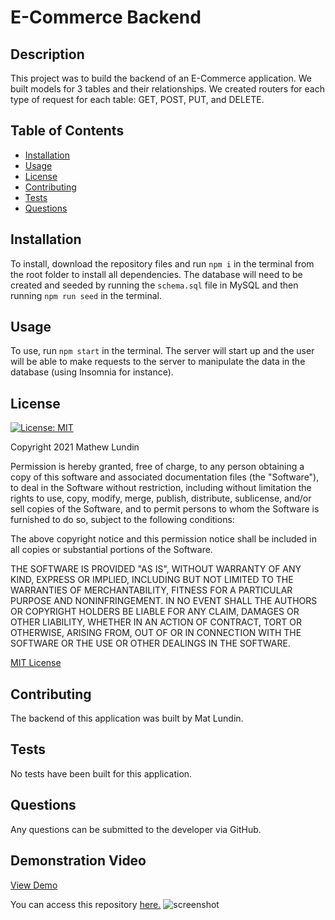 # E-Commerce Backend

## Description
  This project was to build the backend of an E-Commerce application. We built models for 3 tables and their relationships. We created routers for each type of request for each table: GET, POST, PUT, and DELETE.

## Table of Contents
- [Installation](#installation)
- [Usage](#usage)
- [License](#license)
- [Contributing](#contributing)
- [Tests](#tests)
- [Questions](#questions)

## Installation
To install, download the repository files and run ```npm i``` in the terminal from the root folder to install all dependencies. The database will need to be created and seeded by running the ```schema.sql``` file in MySQL and then running ```npm run seed``` in the terminal.

## Usage
To use, run ```npm start``` in the terminal. The server will start up and the user will be able to make requests to the server to manipulate the data in the database (using Insomnia for instance).


## License
  [![License: MIT](https://img.shields.io/badge/License-MIT-yellow.svg)](https://opensource.org/licenses/MIT)

Copyright 2021 Mathew Lundin

Permission is hereby granted, free of charge, to any person obtaining a copy of this software and associated documentation files (the "Software"), to deal in the Software without restriction, including without limitation the rights to use, copy, modify, merge, publish, distribute, sublicense, and/or sell copies of the Software, and to permit persons to whom the Software is furnished to do so, subject to the following conditions:

The above copyright notice and this permission notice shall be included in all copies or substantial portions of the Software.

THE SOFTWARE IS PROVIDED "AS IS", WITHOUT WARRANTY OF ANY KIND, EXPRESS OR IMPLIED, INCLUDING BUT NOT LIMITED TO THE WARRANTIES OF MERCHANTABILITY, FITNESS FOR A PARTICULAR PURPOSE AND NONINFRINGEMENT. IN NO EVENT SHALL THE AUTHORS OR COPYRIGHT HOLDERS BE LIABLE FOR ANY CLAIM, DAMAGES OR OTHER LIABILITY, WHETHER IN AN ACTION OF CONTRACT, TORT OR OTHERWISE, ARISING FROM, OUT OF OR IN CONNECTION WITH THE SOFTWARE OR THE USE OR OTHER DEALINGS IN THE SOFTWARE.

  [MIT License](https://opensource.org/licenses/MIT)
    

## Contributing
The backend of this application was built by Mat Lundin.

## Tests
No tests have been built for this application.

## Questions
Any questions can be submitted to the developer via GitHub.

## Demonstration Video
[View Demo](https://watch.screencastify.com/v/lirPRWJj8gJClQdcgc4N)

You can access this repository [here.](https://github.com/mat-lundin/Homework-13-E-Commerce)
![screenshot](./images/eCommerceScreenshot.png)
